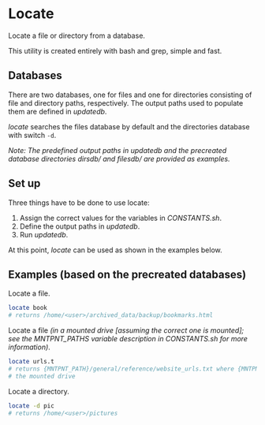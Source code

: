 
# Locate

Locate a file or directory from a database.

This utility is created entirely with bash and grep, simple and fast.

## Databases

There are two databases, one for files and one for directories consisting of file and directory paths, respectively. The output paths used to populate them are defined in *updatedb*.

*locate* searches the files database by default and the directories database with switch `-d`.

*Note: The predefined output paths in updatedb and the precreated database directories dirsdb/ and filesdb/ are provided as examples.*

## Set up

Three things have to be done to use locate:

1. Assign the correct values for the variables in *CONSTANTS.sh*.
2. Define the output paths in *updatedb*.
3. Run *updatedb*.

At this point, *locate* can be used as shown in the examples below.

## Examples (based on the precreated databases)

Locate a file.

```bash
locate book
# returns /home/<user>/archived_data/backup/bookmarks.html
```

Locate a file *(in a mounted drive [assuming the correct one is mounted]; see the *MNTPNT_PATHS* variable description in *CONSTANTS.sh* for more information)*.

```bash
locate urls.t
# returns {MNTPNT_PATH}/general/reference/website_urls.txt where {MNTPNT_PATH} is the mountpoint of
# the mounted drive
```

Locate a directory.

```bash
locate -d pic
# returns /home/<user>/pictures
```

